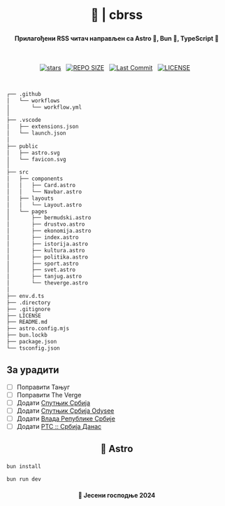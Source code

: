 # <p align="center"> 📰 | cbrss </p>

#### <p align="center">Прилагођени RSS читач направљен са Astro 🚀, Bun 🍞, TypeScript 📜</p>

<br>

<div align="center">
<p>
<a href="https://github.com/crnobog69/cbrss/stargazers"><img src="https://img.shields.io/github/stars/crnobog69/cbrss?style=for-the-badge&logo=starship&color=C9CBFF&logoColor=C9CBFF&labelColor=302D41" alt="stars"><a>&nbsp;&nbsp;
<a href="https://github.com/crnobog69/cbrss/"><img src="https://img.shields.io/github/repo-size/crnobog69/cbrss?style=for-the-badge&logo=linux&logoColor=f9e2af&label=Size&labelColor=302D41&color=f9e2af" alt="REPO SIZE"></a>&nbsp;&nbsp;
<a href="https://github.com/crnobog69/cbrss/commits/main/"><img src="https://img.shields.io/github/last-commit/crnobog69/cbrss?style=for-the-badge&logo=github&logoColor=eba0ac&label=Last%20Commit&labelColor=302D41&color=eba0ac" alt="Last Commit"></a>&nbsp;&nbsp;
<a href="https://github.com/cbrss/LICENSE"><img src="https://img.shields.io/github/license/crnobog69/cbrss?style=for-the-badge&logo=&color=CBA6F7&logoColor=CBA6F7&labelColor=302D41" alt="LICENSE"></a>&nbsp;&nbsp;
</p>
</div>

<br>

```Markdown
┌── .github
│   └── workflows
│       └── workflow.yml
│
├── .vscode
│   ├── extensions.json
│   └── launch.json
│
├── public
│   ├── astro.svg
│   └── favicon.svg
│
├── src
│   ├── components
│   │   ├── Card.astro
│   │   └── Navbar.astro
│   ├── layouts
│   │   └── Layout.astro
│   └── pages
│       ├── bermudski.astro
│       ├── drustvo.astro
│       ├── ekonomija.astro
│       ├── index.astro
│       ├── istorija.astro
│       ├── kultura.astro
│       ├── politika.astro
│       ├── sport.astro
│       ├── svet.astro
│       ├── tanjug.astro
│       └── theverge.astro
│
├── env.d.ts
├── .directory
├── .gitignore
├── LICENSE
├── README.md
├── astro.config.mjs
├── bun.lockb
├── package.json
└── tsconfig.json
```

## За урадити

- [ ] Поправити Тањуг
      <br>
- [ ] Поправити The Verge
      <br>
- [ ] Додати [Спутњик Србија](https://rs-lat.sputniknews.com/export/rss2/archive/index.xml)
      <br>
- [ ] Додати [Спутњик Србија Odysee](https://odysee.com/$/rss/@Sputnjik.Srbija:7)
      <br>
- [ ] Додати [Влада Републике Србије](https://www.srbija.gov.rs/rss/?change_lang=cr)
      <br>
- [ ] Додати [РТС :: Србија Данас](http://www.rts.rs/page/stories/ci/rss/56/srbija-danas.html)

## <p align="center"> 🚀 Astro</p>

```bash
bun install
```

```bash
bun run dev
```

#### <p align="center">🍂 Јесени господње 2024</p>
